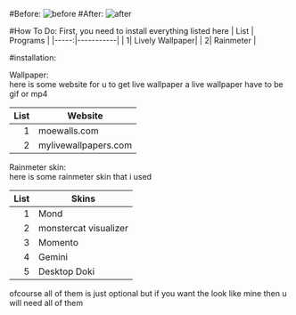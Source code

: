 #Before:
<img alt="before" src="https://i.ibb.co/ydKrrY9/image.png">
#After:
<img alt="after" src="https://i.ibb.co/bJnVXp8/image.png">

#How To Do:
First, you need to install everything listed here
| List | Programs |
|-----:|-----------|
|     1| Lively Wallpaper|
|     2| Rainmeter    |

#installation:
<summary>Wallpaper:</summary>
here is some website for u to get live wallpaper
a live wallpaper have to be gif or mp4

| List | Website |
|-----:|-----------|
|     1| moewalls.com |
|     2| mylivewallpapers.com    |

<summary>Rainmeter skin:</summary>
here is some rainmeter skin that i used

| List | Skins |
|-----:|-----------|
|     1| Mond|
|     2| monstercat visualizer    |
|     3| Momento       |
|     4| Gemini|
|     5| Desktop Doki|

ofcourse all of them is just optional but if you want the look like mine then u will need all of them
